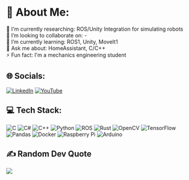 # 💫 About Me:
🔭 I'm currently researching: ROS/Unity Integration for simulating robots<br>
👯 I’m looking to collaborate on: -<br>
🌱 I’m currently learning: ROS1, Unity, MoveIt1<br>
💬 Ask me about: HomeAssistant, C/C++<br>
⚡ Fun fact: I'm a mechanics engineering student<br>

## 🌐 Socials:
[![LinkedIn](https://img.shields.io/badge/LinkedIn-%230077B5.svg?logo=linkedin&logoColor=white)](https://linkedin.com/in/vincent-schmitt-04b6b2211/) [![YouTube](https://img.shields.io/badge/YouTube-%23FF0000.svg?logo=YouTube&logoColor=white)](https://youtube.com/@Nurga77) 

## 💻 Tech Stack:
![C](https://img.shields.io/badge/c-%2300599C.svg?style=for-the-badge&logo=c&logoColor=white) ![C#](https://img.shields.io/badge/c%23-%23239120.svg?style=for-the-badge&logo=csharp&logoColor=white) ![C++](https://img.shields.io/badge/c++-%2300599C.svg?style=for-the-badge&logo=c%2B%2B&logoColor=white) ![Python](https://img.shields.io/badge/python-3670A0?style=for-the-badge&logo=python&logoColor=ffdd54) ![ROS](https://img.shields.io/badge/ros-%230A0FF9.svg?style=for-the-badge&logo=ros&logoColor=white) ![Rust](https://img.shields.io/badge/rust-%23000000.svg?style=for-the-badge&logo=rust&logoColor=white) ![OpenCV](https://img.shields.io/badge/opencv-%23white.svg?style=for-the-badge&logo=opencv&logoColor=white) ![TensorFlow](https://img.shields.io/badge/TensorFlow-%23FF6F00.svg?style=for-the-badge&logo=TensorFlow&logoColor=white) ![Pandas](https://img.shields.io/badge/pandas-%23150458.svg?style=for-the-badge&logo=pandas&logoColor=white) ![Docker](https://img.shields.io/badge/docker-%230db7ed.svg?style=for-the-badge&logo=docker&logoColor=white) ![Raspberry Pi](https://img.shields.io/badge/-RaspberryPi-C51A4A?style=for-the-badge&logo=Raspberry-Pi) ![Arduino](https://img.shields.io/badge/-Arduino-00979D?style=for-the-badge&logo=Arduino&logoColor=white)

## ✍️ Random Dev Quote
![](https://quotes-github-readme.vercel.app/api?type=horizontal&theme=tokyonight)
